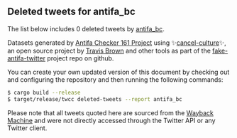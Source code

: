 ## Deleted tweets for antifa_bc

The list below includes 0 deleted tweets by
[antifa_bc](https://twitter.com/antifa_bc).



Datasets generated by [Antifa Checker 161 Project](https://twitter.com/antifacheck161) using ✨[cancel-culture](https://github.com/travisbrown/cancel-culture)✨, an open source project by 
[Travis Brown](https://twitter.com/travisbrown) and other tools as part of the 
[fake-antifa-twitter](https://github.com/antifacheck161/fake-antifa-twitter) project repo on github.

You can create your own updated version of this document by checking out and configuring the
repository and then running the following commands:

```bash
$ cargo build --release
$ target/release/twcc deleted-tweets --report antifa_bc
```

Please note that all tweets quoted here are sourced from the
[Wayback Machine](https://web.archive.org) and were not directly accessed through the Twitter API or
any Twitter client.

